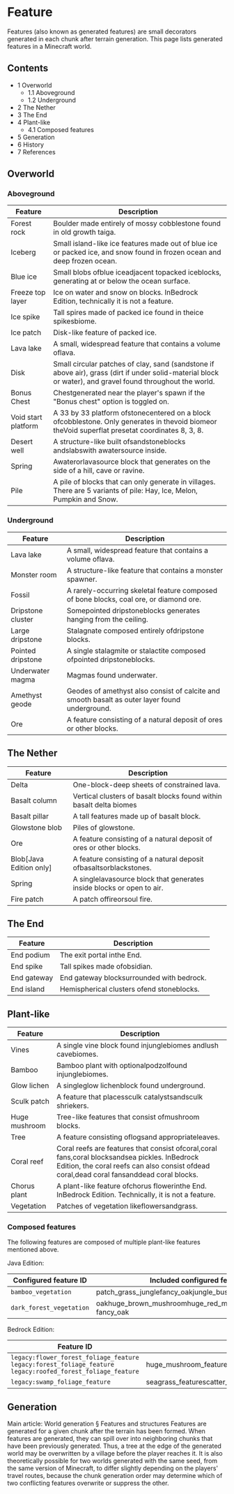 # Feature
Features (also known as generated features) are small decorators generated in each chunk after terrain generation. This page lists generated features in a Minecraft world.

## Contents
- 1 Overworld
	- 1.1 Aboveground
	- 1.2 Underground
- 2 The Nether
- 3 The End
- 4 Plant-like
	- 4.1 Composed features
- 5 Generation
- 6 History
- 7 References

## Overworld
### Aboveground
| Feature             | Description                                                                                                                                                |
|---------------------|------------------------------------------------------------------------------------------------------------------------------------------------------------|
| Forest rock         | Boulder made entirely of mossy cobblestone found in old growth taiga.                                                                                      |
| Iceberg             | Small island-like ice features made out of blue ice or packed ice, and snow found in frozen ocean and deep frozen ocean.                                   |
| Blue ice            | Small blobs ofblue iceadjacent topacked iceblocks, generating at or below the ocean surface.                                                               |
| Freeze top layer    | Ice on water and snow on blocks. InBedrock Edition, technically it is not a feature.                                                                       |
| Ice spike           | Tall spires made of packed ice found in theice spikesbiome.                                                                                                |
| Ice patch           | Disk-like feature of packed ice.                                                                                                                           |
| Lava lake           | A small, widespread feature that contains a volume oflava.                                                                                                 |
| Disk                | Small circular patches of clay, sand (sandstone if above air), grass (dirt if under solid-material block or water), and gravel found throughout the world. |
| Bonus Chest         | Chestgenerated near the player's spawn if the "Bonus chest" option is toggled on.                                                                          |
| Void start platform | A 33 by 33 platform ofstonecentered on a block ofcobblestone. Only generates in thevoid biomeor theVoid superflat presetat coordinates 8, 3, 8.            |
| Desert well         | A structure-like built ofsandstoneblocks andslabswith awatersource inside.                                                                                 |
| Spring              | Awaterorlavasource block that generates on the side of a hill, cave or ravine.                                                                             |
| Pile                | A pile of blocks that can only generate in villages. There are 5 variants of pile: Hay, Ice, Melon, Pumpkin and Snow.                                      |

### Underground
| Feature           | Description                                                                                    |
|-------------------|------------------------------------------------------------------------------------------------|
| Lava lake         | A small, widespread feature that contains a volume oflava.                                     |
| Monster room      | A structure-like feature that contains a monster spawner.                                      |
| Fossil            | A rarely-occurring skeletal feature composed of bone blocks, coal ore, or diamond ore.         |
| Dripstone cluster | Somepointed dripstoneblocks generates hanging from the ceiling.                                |
| Large dripstone   | Stalagnate composed entirely ofdripstone blocks.                                               |
| Pointed dripstone | A single stalagmite or stalactite composed ofpointed dripstoneblocks.                          |
| Underwater magma  | Magmas found underwater.                                                                       |
| Amethyst geode    | Geodes of amethyst also consist of calcite and smooth basalt as outer layer found underground. |
| Ore               | A feature consisting of a natural deposit of ores or other blocks.                             |

## The Nether
| Feature                   | Description                                                           |
|---------------------------|-----------------------------------------------------------------------|
| Delta                     | One-block-deep sheets of constrained lava.                            |
| Basalt column             | Vertical clusters of basalt blocks found within basalt delta biomes   |
| Basalt pillar             | A tall features made up of basalt block.                              |
| Glowstone blob            | Piles of glowstone.                                                   |
| Ore                       | A feature consisting of a natural deposit of ores or other blocks.    |
| Blob‌[Java Edition  only] | A feature consisting of a natural deposit ofbasaltsorblackstones.     |
| Spring                    | A singlelavasource block that generates inside blocks or open to air. |
| Fire patch                | A patch offireorsoul fire.                                            |

## The End
| Feature     | Description                               |
|-------------|-------------------------------------------|
| End podium  | The exit portal inthe End.                |
| End spike   | Tall spikes made ofobsidian.              |
| End gateway | End gateway blocksurrounded with bedrock. |
| End island  | Hemispherical clusters ofend stoneblocks. |

## Plant-like
| Feature       | Description                                                                                                                                                                                 |
|---------------|---------------------------------------------------------------------------------------------------------------------------------------------------------------------------------------------|
| Vines         | A single vine block found injunglebiomes andlush cavebiomes.                                                                                                                                |
| Bamboo        | Bamboo plant with optionalpodzolfound injunglebiomes.                                                                                                                                       |
| Glow lichen   | A singleglow lichenblock found underground.                                                                                                                                                 |
| Sculk patch   | A feature that placessculk catalystsandsculk shriekers.                                                                                                                                     |
| Huge mushroom | Tree-like features that consist ofmushroom blocks.                                                                                                                                          |
| Tree          | A feature consisting oflogsand appropriateleaves.                                                                                                                                           |
| Coral reef    | Coral reefs are features that consist ofcoral,coral fans,coral blocksandsea pickles. InBedrock  Edition, the coral reefs can also consist ofdead coral,dead coral fansanddead coral blocks. |
| Chorus plant  | A plant-like feature ofchorus flowerinthe End. InBedrock Edition. Technically, it is not a feature.                                                                                         |
| Vegetation    | Patches of vegetation likeflowersandgrass.                                                                                                                                                  |

### Composed features
The following features are composed of multiple plant-like features mentioned above.

Java Edition:

| Configured feature ID    | Included configured features                                   |
|--------------------------|----------------------------------------------------------------|
| `bamboo_vegetation`      | patch_grass_junglefancy_oakjungle_bushmega_jungle_tree         |
| `dark_forest_vegetation` | oakhuge_brown_mushroomhuge_red_mushroomdark_oakbirch	fancy_oak |

Bedrock Edition:

| Feature ID                                                                                                            | Included features                                                                                                                                                                         |
|-----------------------------------------------------------------------------------------------------------------------|-------------------------------------------------------------------------------------------------------------------------------------------------------------------------------------------|
| `legacy:flower_forest_foliage_feature`<br/>`legacy:forest_foliage_feature`<br/>`legacy:roofed_forest_foliage_feature` | huge_mushroom_featurescatter_tall_grass_around_forest_foliage_featuredouble_plant_featureselect_roofed_tree_featureselect_birch_tree_featurefancy_oak_tree_featureselect_oak_tree_feature |
| `legacy:swamp_foliage_feature`                                                                                        | seagrass_featurescatter_tall_grass_around_tree_featurehuge_mushroom_featureswamp_tree_feature                                                                                             |

## Generation
Main article: World generation § Features and structures
Features are generated for a given chunk after the terrain has been formed. When features are generated, they can spill over into neighboring chunks that have been previously generated. Thus, a tree at the edge of the generated world may be overwritten by a village before the player reaches it. It is also theoretically possible for two worlds generated with the same seed, from the same version of Minecraft, to differ slightly depending on the players' travel routes, because the chunk generation order may determine which of two conflicting features overwrite or suppress the other.


